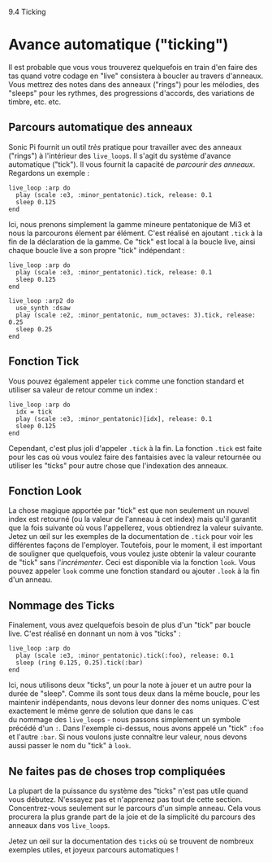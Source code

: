 9.4 Ticking

# Avance automatique ("ticking")

Il est probable que vous vous trouverez quelquefois en train d'en faire 
des tas quand votre codage en "live" consistera à boucler au travers 
d'anneaux. Vous mettrez des notes dans des anneaux ("rings") pour les 
mélodies, des "sleeps" pour les rythmes, des progressions d'accords, des 
variations de timbre, etc. etc.

## Parcours automatique des anneaux

Sonic Pi fournit un outil *très* pratique pour travailler avec des anneaux 
("rings") à l'intérieur des `live_loop`s. Il s'agit du système d'avance 
automatique ("tick"). Il vous fournit la capacité de *parcourir des anneaux*.
Regardons un exemple :

```
live_loop :arp do
  play (scale :e3, :minor_pentatonic).tick, release: 0.1
  sleep 0.125
end
```

Ici, nous prenons simplement la gamme mineure pentatonique de Mi3 et 
nous la parcourons élement par élément. C'est réalisé en ajoutant `.tick` 
à la fin de la déclaration de la gamme. Ce "tick" est local à la 
boucle live, ainsi chaque boucle live a son propre "tick" indépendant :

```
live_loop :arp do
  play (scale :e3, :minor_pentatonic).tick, release: 0.1
  sleep 0.125
end

live_loop :arp2 do
  use_synth :dsaw
  play (scale :e2, :minor_pentatonic, num_octaves: 3).tick, release: 0.25
  sleep 0.25
end
```

## Fonction Tick

Vous pouvez également appeler `tick` comme une fonction standard et 
utiliser sa valeur de retour comme un index : 

```
live_loop :arp do
  idx = tick
  play (scale :e3, :minor_pentatonic)[idx], release: 0.1
  sleep 0.125
end
```

Cependant, c'est plus joli d'appeler `.tick` à la fin. La fonction `.tick` 
est faite pour les cas où vous voulez faire des fantaisies avec la valeur 
retournée ou utiliser les "ticks" pour autre chose que l'indexation des 
anneaux.


## Fonction Look

La chose magique apportée par "tick" est que non seulement un nouvel 
index est retourné (ou la valeur de l'anneau à cet index) mais qu'il 
garantit que la fois suivante où vous l'appellerez, vous obtiendrez la 
valeur suivante. Jetez un œil sur les exemples de la documentation de
`.tick` pour voir les différentes façons de l'employer. Toutefois, 
pour le moment, il est important de souligner que quelquefois, vous 
voulez juste obtenir la valeur courante de "tick" sans l'*incrémenter*. 
Ceci est disponible via la fonction `look`. Vous pouvez appeler `look` 
comme une fonction standard ou ajouter `.look` à la fin d'un anneau.

## Nommage des Ticks
 
Finalement, vous avez quelquefois besoin de plus d'un "tick" par boucle 
live. C'est réalisé en donnant un nom à vos "ticks" :

```
live_loop :arp do
  play (scale :e3, :minor_pentatonic).tick(:foo), release: 0.1
  sleep (ring 0.125, 0.25).tick(:bar)
end
```

Ici, nous utilisons deux "ticks", un pour la note à jouer et un autre 
pour la durée de "sleep". Comme ils sont tous deux dans la même 
boucle, pour les maintenir indépendants, nous devons leur donner des 
noms uniques. C'est exactement le même genre de solution que dans le cas  
du nommage des `live_loop`s - nous passons simplement un symbole précédé 
d'un `:`. Dans l'exemple ci-dessus, nous avons appelé un "tick" `:foo` 
et l'autre `:bar`. Si nous voulons juste connaître leur valeur, nous 
devons aussi passer le nom du "tick" à `look`.

## Ne faites pas de choses trop compliquées

La plupart de la puissance du système des "ticks" n'est pas utile quand 
vous débutez. N'essayez pas et n'apprenez pas tout de cette section. 
Concentrez-vous seulement sur le parcours d'un simple anneau. Cela vous 
procurera la plus grande part de la joie et de la simplicité du 
parcours des anneaux dans vos `live_loop`s.

Jetez un œil sur la documentation des `tick`s où se trouvent de nombreux 
exemples utiles, et joyeux parcours automatiques !

